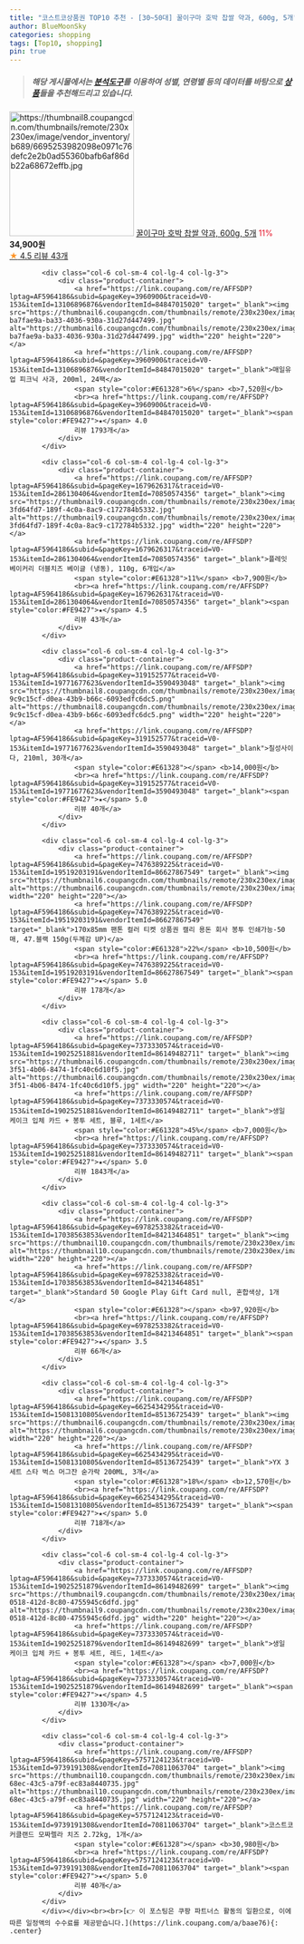 ```yaml
---
title: "코스트코상품권 TOP10 추천 - [30~50대] 꿀이구마 호박 찹쌀 약과, 600g, 5개"
author: BlueMoonSky
categories: shopping
tags: [Top10, shopping]
pin: true
---
```


> ##### 해당 게시물에서는 [**분석도구**](https://itemscout.io/)를 이용하여 **성별**, **연령별** 등의 데이터를 바탕으로 [**상품**](https://link.coupang.com/a/baae76)들을 추천해드리고 있습니다.
<div class="container"><div class="row">
            <div class="col-6 col-sm-4 col-lg-4 col-lg-3">
                <div class="product-container">
                    <a href="https://link.coupang.com/re/AFFSDP?lptag=AF5964186&subid=&pageKey=7203909257&traceid=V0-153&itemId=18777318993&vendorItemId=81089727782" target="_blank"><img src="https://thumbnail8.coupangcdn.com/thumbnails/remote/230x230ex/image/vendor_inventory/b689/6695253982098e0971c76defc2e2b0ad55360bafb6af86db22a68672effb.jpg" alt="https://thumbnail8.coupangcdn.com/thumbnails/remote/230x230ex/image/vendor_inventory/b689/6695253982098e0971c76defc2e2b0ad55360bafb6af86db22a68672effb.jpg" width="220" height="220"></a>
                    <a href="https://link.coupang.com/re/AFFSDP?lptag=AF5964186&subid=&pageKey=7203909257&traceid=V0-153&itemId=18777318993&vendorItemId=81089727782" target="_blank">꿀이구마 호박 찹쌀 약과, 600g, 5개</a>
                    <span style="color:#E61328">11%</span> <b>34,900원</b>
                    <br><a href="https://link.coupang.com/re/AFFSDP?lptag=AF5964186&subid=&pageKey=7203909257&traceid=V0-153&itemId=18777318993&vendorItemId=81089727782" target="_blank"><span style="color:#FE9427">★</span> 4.5
                    리뷰 43개</a>
                </div>
            </div>
            
            <div class="col-6 col-sm-4 col-lg-4 col-lg-3">
                <div class="product-container">
                    <a href="https://link.coupang.com/re/AFFSDP?lptag=AF5964186&subid=&pageKey=3960900&traceid=V0-153&itemId=13106896876&vendorItemId=84847015020" target="_blank"><img src="https://thumbnail6.coupangcdn.com/thumbnails/remote/230x230ex/image/retail/images/8849241336281819-ba7fae9a-ba33-4036-930a-31d27d447499.jpg" alt="https://thumbnail6.coupangcdn.com/thumbnails/remote/230x230ex/image/retail/images/8849241336281819-ba7fae9a-ba33-4036-930a-31d27d447499.jpg" width="220" height="220"></a>
                    <a href="https://link.coupang.com/re/AFFSDP?lptag=AF5964186&subid=&pageKey=3960900&traceid=V0-153&itemId=13106896876&vendorItemId=84847015020" target="_blank">매일유업 피크닉 사과, 200ml, 24팩</a>
                    <span style="color:#E61328">6%</span> <b>7,520원</b>
                    <br><a href="https://link.coupang.com/re/AFFSDP?lptag=AF5964186&subid=&pageKey=3960900&traceid=V0-153&itemId=13106896876&vendorItemId=84847015020" target="_blank"><span style="color:#FE9427">★</span> 4.0
                    리뷰 1793개</a>
                </div>
            </div>
            
            <div class="col-6 col-sm-4 col-lg-4 col-lg-3">
                <div class="product-container">
                    <a href="https://link.coupang.com/re/AFFSDP?lptag=AF5964186&subid=&pageKey=1679626317&traceid=V0-153&itemId=2861304064&vendorItemId=70850574356" target="_blank"><img src="https://thumbnail9.coupangcdn.com/thumbnails/remote/230x230ex/image/retail/images/7564901750439500-3fd64fd7-189f-4c0a-8ac9-c172784b5332.jpg" alt="https://thumbnail9.coupangcdn.com/thumbnails/remote/230x230ex/image/retail/images/7564901750439500-3fd64fd7-189f-4c0a-8ac9-c172784b5332.jpg" width="220" height="220"></a>
                    <a href="https://link.coupang.com/re/AFFSDP?lptag=AF5964186&subid=&pageKey=1679626317&traceid=V0-153&itemId=2861304064&vendorItemId=70850574356" target="_blank">플레잇 베이커리 더블치즈 베이글 (냉동), 110g, 6개입</a>
                    <span style="color:#E61328">11%</span> <b>7,900원</b>
                    <br><a href="https://link.coupang.com/re/AFFSDP?lptag=AF5964186&subid=&pageKey=1679626317&traceid=V0-153&itemId=2861304064&vendorItemId=70850574356" target="_blank"><span style="color:#FE9427">★</span> 4.5
                    리뷰 43개</a>
                </div>
            </div>
            
            <div class="col-6 col-sm-4 col-lg-4 col-lg-3">
                <div class="product-container">
                    <a href="https://link.coupang.com/re/AFFSDP?lptag=AF5964186&subid=&pageKey=319152577&traceid=V0-153&itemId=19771677623&vendorItemId=3590493048" target="_blank"><img src="https://thumbnail8.coupangcdn.com/thumbnails/remote/230x230ex/image/retail/images/7970732409153122-9c9c15cf-d0ea-43b9-b66c-6093edfc6dc5.png" alt="https://thumbnail8.coupangcdn.com/thumbnails/remote/230x230ex/image/retail/images/7970732409153122-9c9c15cf-d0ea-43b9-b66c-6093edfc6dc5.png" width="220" height="220"></a>
                    <a href="https://link.coupang.com/re/AFFSDP?lptag=AF5964186&subid=&pageKey=319152577&traceid=V0-153&itemId=19771677623&vendorItemId=3590493048" target="_blank">칠성사이다, 210ml, 30개</a>
                    <span style="color:#E61328"></span> <b>14,000원</b>
                    <br><a href="https://link.coupang.com/re/AFFSDP?lptag=AF5964186&subid=&pageKey=319152577&traceid=V0-153&itemId=19771677623&vendorItemId=3590493048" target="_blank"><span style="color:#FE9427">★</span> 5.0
                    리뷰 40개</a>
                </div>
            </div>
            
            <div class="col-6 col-sm-4 col-lg-4 col-lg-3">
                <div class="product-container">
                    <a href="https://link.coupang.com/re/AFFSDP?lptag=AF5964186&subid=&pageKey=7476389225&traceid=V0-153&itemId=19519203191&vendorItemId=86627867549" target="_blank"><img src="https://thumbnail6.coupangcdn.com/thumbnails/remote/230x230ex/image/vendor_inventory/80ef/02a3b0332a552579e8520d91b4cd702b1d2a2b79e5e5dffe74449e42e6b2.jpg" alt="https://thumbnail6.coupangcdn.com/thumbnails/remote/230x230ex/image/vendor_inventory/80ef/02a3b0332a552579e8520d91b4cd702b1d2a2b79e5e5dffe74449e42e6b2.jpg" width="220" height="220"></a>
                    <a href="https://link.coupang.com/re/AFFSDP?lptag=AF5964186&subid=&pageKey=7476389225&traceid=V0-153&itemId=19519203191&vendorItemId=86627867549" target="_blank">170x85mm 팬톤 컬러 티켓 상품권 캘리 용돈 회사 봉투 인쇄가능-50매, 47.블랙 150g(두께감 UP)</a>
                    <span style="color:#E61328">22%</span> <b>10,500원</b>
                    <br><a href="https://link.coupang.com/re/AFFSDP?lptag=AF5964186&subid=&pageKey=7476389225&traceid=V0-153&itemId=19519203191&vendorItemId=86627867549" target="_blank"><span style="color:#FE9427">★</span> 5.0
                    리뷰 178개</a>
                </div>
            </div>
            
            <div class="col-6 col-sm-4 col-lg-4 col-lg-3">
                <div class="product-container">
                    <a href="https://link.coupang.com/re/AFFSDP?lptag=AF5964186&subid=&pageKey=7373330574&traceid=V0-153&itemId=19025251881&vendorItemId=86149482711" target="_blank"><img src="https://thumbnail6.coupangcdn.com/thumbnails/remote/230x230ex/image/retail/images/2023/06/01/16/2/dac0074c-3f51-4b06-8474-1fc40c6d10f5.jpg" alt="https://thumbnail6.coupangcdn.com/thumbnails/remote/230x230ex/image/retail/images/2023/06/01/16/2/dac0074c-3f51-4b06-8474-1fc40c6d10f5.jpg" width="220" height="220"></a>
                    <a href="https://link.coupang.com/re/AFFSDP?lptag=AF5964186&subid=&pageKey=7373330574&traceid=V0-153&itemId=19025251881&vendorItemId=86149482711" target="_blank">생일 케이크 입체 카드 + 봉투 세트, 블루, 1세트</a>
                    <span style="color:#E61328">45%</span> <b>7,000원</b>
                    <br><a href="https://link.coupang.com/re/AFFSDP?lptag=AF5964186&subid=&pageKey=7373330574&traceid=V0-153&itemId=19025251881&vendorItemId=86149482711" target="_blank"><span style="color:#FE9427">★</span> 5.0
                    리뷰 1843개</a>
                </div>
            </div>
            
            <div class="col-6 col-sm-4 col-lg-4 col-lg-3">
                <div class="product-container">
                    <a href="https://link.coupang.com/re/AFFSDP?lptag=AF5964186&subid=&pageKey=6978253382&traceid=V0-153&itemId=17038563853&vendorItemId=84213464851" target="_blank"><img src="https://thumbnail10.coupangcdn.com/thumbnails/remote/230x230ex/image/vendor_inventory/6538/d668cdc85a65b378ad11c50f4a391e827095e3c40c7fe31783b0c90fdb56.jpg" alt="https://thumbnail10.coupangcdn.com/thumbnails/remote/230x230ex/image/vendor_inventory/6538/d668cdc85a65b378ad11c50f4a391e827095e3c40c7fe31783b0c90fdb56.jpg" width="220" height="220"></a>
                    <a href="https://link.coupang.com/re/AFFSDP?lptag=AF5964186&subid=&pageKey=6978253382&traceid=V0-153&itemId=17038563853&vendorItemId=84213464851" target="_blank">Standard 50 Google Play Gift Card null, 혼합색상, 1개</a>
                    <span style="color:#E61328"></span> <b>97,920원</b>
                    <br><a href="https://link.coupang.com/re/AFFSDP?lptag=AF5964186&subid=&pageKey=6978253382&traceid=V0-153&itemId=17038563853&vendorItemId=84213464851" target="_blank"><span style="color:#FE9427">★</span> 3.5
                    리뷰 66개</a>
                </div>
            </div>
            
            <div class="col-6 col-sm-4 col-lg-4 col-lg-3">
                <div class="product-container">
                    <a href="https://link.coupang.com/re/AFFSDP?lptag=AF5964186&subid=&pageKey=6625434295&traceid=V0-153&itemId=15081310805&vendorItemId=85136725439" target="_blank"><img src="https://thumbnail6.coupangcdn.com/thumbnails/remote/230x230ex/image/vendor_inventory/a057/161331bd932a7af27e702acd1f0cf83651ab4ce3f88658d7002d5777f70a.jpg" alt="https://thumbnail6.coupangcdn.com/thumbnails/remote/230x230ex/image/vendor_inventory/a057/161331bd932a7af27e702acd1f0cf83651ab4ce3f88658d7002d5777f70a.jpg" width="220" height="220"></a>
                    <a href="https://link.coupang.com/re/AFFSDP?lptag=AF5964186&subid=&pageKey=6625434295&traceid=V0-153&itemId=15081310805&vendorItemId=85136725439" target="_blank">YX 3세트 스타 벅스 머그잔 숟가락 200ML, 3개</a>
                    <span style="color:#E61328">18%</span> <b>12,570원</b>
                    <br><a href="https://link.coupang.com/re/AFFSDP?lptag=AF5964186&subid=&pageKey=6625434295&traceid=V0-153&itemId=15081310805&vendorItemId=85136725439" target="_blank"><span style="color:#FE9427">★</span> 5.0
                    리뷰 718개</a>
                </div>
            </div>
            
            <div class="col-6 col-sm-4 col-lg-4 col-lg-3">
                <div class="product-container">
                    <a href="https://link.coupang.com/re/AFFSDP?lptag=AF5964186&subid=&pageKey=7373330574&traceid=V0-153&itemId=19025251879&vendorItemId=86149482699" target="_blank"><img src="https://thumbnail9.coupangcdn.com/thumbnails/remote/230x230ex/image/retail/images/2023/06/01/16/1/2d2497c5-0518-412d-8c80-4755945c6dfd.jpg" alt="https://thumbnail9.coupangcdn.com/thumbnails/remote/230x230ex/image/retail/images/2023/06/01/16/1/2d2497c5-0518-412d-8c80-4755945c6dfd.jpg" width="220" height="220"></a>
                    <a href="https://link.coupang.com/re/AFFSDP?lptag=AF5964186&subid=&pageKey=7373330574&traceid=V0-153&itemId=19025251879&vendorItemId=86149482699" target="_blank">생일 케이크 입체 카드 + 봉투 세트, 레드, 1세트</a>
                    <span style="color:#E61328"></span> <b>7,000원</b>
                    <br><a href="https://link.coupang.com/re/AFFSDP?lptag=AF5964186&subid=&pageKey=7373330574&traceid=V0-153&itemId=19025251879&vendorItemId=86149482699" target="_blank"><span style="color:#FE9427">★</span> 4.5
                    리뷰 1330개</a>
                </div>
            </div>
            
            <div class="col-6 col-sm-4 col-lg-4 col-lg-3">
                <div class="product-container">
                    <a href="https://link.coupang.com/re/AFFSDP?lptag=AF5964186&subid=&pageKey=5757124123&traceid=V0-153&itemId=9739191308&vendorItemId=70811063704" target="_blank"><img src="https://thumbnail10.coupangcdn.com/thumbnails/remote/230x230ex/image/vendor_inventory/images/2018/11/26/11/3/6c25d885-68ec-43c5-a79f-ec83a8440735.jpg" alt="https://thumbnail10.coupangcdn.com/thumbnails/remote/230x230ex/image/vendor_inventory/images/2018/11/26/11/3/6c25d885-68ec-43c5-a79f-ec83a8440735.jpg" width="220" height="220"></a>
                    <a href="https://link.coupang.com/re/AFFSDP?lptag=AF5964186&subid=&pageKey=5757124123&traceid=V0-153&itemId=9739191308&vendorItemId=70811063704" target="_blank">코스트코 커클랜드 모짜렐라 치즈 2.72kg, 1개</a>
                    <span style="color:#E61328"></span> <b>30,980원</b>
                    <br><a href="https://link.coupang.com/re/AFFSDP?lptag=AF5964186&subid=&pageKey=5757124123&traceid=V0-153&itemId=9739191308&vendorItemId=70811063704" target="_blank"><span style="color:#FE9427">★</span> 5.0
                    리뷰 40개</a>
                </div>
            </div>
            </div></div><br><br>[👉 이 포스팅은 쿠팡 파트너스 활동의 일환으로, 이에 따른 일정액의 수수료를 제공받습니다.](https://link.coupang.com/a/baae76){: .center}